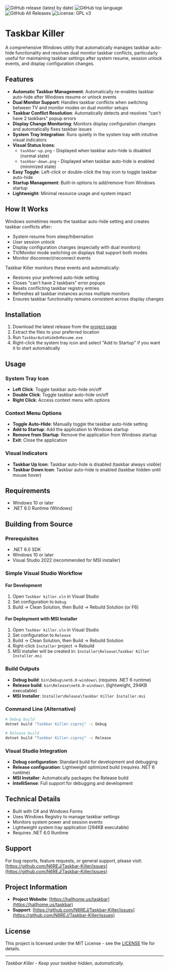 ![GitHub release (latest by date)](https://img.shields.io/github/v/release/N6REJ/taskbar-killer)
![GitHub top language](https://img.shields.io/github/languages/top/N6REJ/taskbar-killer)
![GitHub All Releases](https://img.shields.io/github/downloads/N6REJ/taskbar-killer/total)
![License: GPL v3](https://img.shields.io/badge/License-MIT-blue.svg)

# Taskbar Killer

A comprehensive Windows utility that automatically manages taskbar auto-hide functionality and resolves dual monitor taskbar conflicts, particularly useful for maintaining taskbar settings after system resume, session unlock events, and display configuration changes.

## Features

- **Automatic Taskbar Management**: Automatically re-enables taskbar auto-hide after Windows resume or unlock events
- **Dual Monitor Support**: Handles taskbar conflicts when switching between TV and monitor modes on dual monitor setups
- **Taskbar Conflict Resolution**: Automatically detects and resolves "can't have 2 taskbars" popup errors
- **Display Change Monitoring**: Monitors display configuration changes and automatically fixes taskbar issues
- **System Tray Integration**: Runs quietly in the system tray with intuitive visual indicators
- **Visual Status Icons**: 
  - `taskbar-up.png` - Displayed when taskbar auto-hide is disabled (normal state)
  - `taskbar-down.png` - Displayed when taskbar auto-hide is enabled (minimized state)
- **Easy Toggle**: Left-click or double-click the tray icon to toggle taskbar auto-hide
- **Startup Management**: Built-in options to add/remove from Windows startup
- **Lightweight**: Minimal resource usage and system impact

## How It Works

Windows sometimes resets the taskbar auto-hide setting and creates taskbar conflicts after:
- System resume from sleep/hibernation
- User session unlock
- Display configuration changes (especially with dual monitors)
- TV/Monitor mode switching on displays that support both modes
- Monitor disconnect/reconnect events

Taskbar Killer monitors these events and automatically:
- Restores your preferred auto-hide setting
- Closes "can't have 2 taskbars" error popups
- Resets conflicting taskbar registry entries
- Refreshes all taskbar instances across multiple monitors
- Ensures taskbar functionality remains consistent across display changes

## Installation

1. Download the latest release from the [project page](https://hallhome.us/taskbar)
2. Extract the files to your preferred location
3. Run `TaskbarAutoHideOnResume.exe`
4. Right-click the system tray icon and select "Add to Startup" if you want it to start automatically

## Usage

### System Tray Icon
- **Left Click**: Toggle taskbar auto-hide on/off
- **Double Click**: Toggle taskbar auto-hide on/off
- **Right Click**: Access context menu with options

### Context Menu Options
- **Toggle Auto-Hide**: Manually toggle the taskbar auto-hide setting
- **Add to Startup**: Add the application to Windows startup
- **Remove from Startup**: Remove the application from Windows startup
- **Exit**: Close the application

### Visual Indicators
- **Taskbar Up Icon**: Taskbar auto-hide is disabled (taskbar always visible)
- **Taskbar Down Icon**: Taskbar auto-hide is enabled (taskbar hidden until mouse hover)

## Requirements

- Windows 10 or later
- .NET 6.0 Runtime (Windows)

## Building from Source

### Prerequisites
- .NET 6.0 SDK
- Windows 10 or later
- Visual Studio 2022 (recommended for MSI installer)

### Simple Visual Studio Workflow

#### For Development
1. Open `Taskbar killer.sln` in Visual Studio
2. Set configuration to `Debug`
3. Build → Clean Solution, then Build → Rebuild Solution (or F6)

#### For Deployment with MSI Installer
1. Open `Taskbar killer.sln` in Visual Studio
2. Set configuration to `Release`
3. Build → Clean Solution, then Build → Rebuild Solution
4. Right-click `Installer` project → Rebuild
5. MSI installer will be created in: `Installer\Release\Taskbar Killer Installer.msi`

### Build Outputs
- **Debug build**: `bin\Debug\net6.0-windows\` (requires .NET 6 runtime)
- **Release build**: `bin\Release\net6.0-windows\` (lightweight, 294KB executable)
- **MSI Installer**: `Installer\Release\Taskbar Killer Installer.msi`

### Command Line (Alternative)
```bash
# Debug build
dotnet build "Taskbar Killer.csproj" -c Debug

# Release build  
dotnet build "Taskbar Killer.csproj" -c Release
```

### Visual Studio Integration
- **Debug configuration**: Standard build for development and debugging
- **Release configuration**: Lightweight optimized build (requires .NET 6 runtime)
- **MSI Installer**: Automatically packages the Release build
- **IntelliSense**: Full support for debugging and development

## Technical Details

- Built with C# and Windows Forms
- Uses Windows Registry to manage taskbar settings
- Monitors system power and session events
- Lightweight system tray application (294KB executable)
- Requires .NET 6.0 Runtime

## Support

For bug reports, feature requests, or general support, please visit:
[https://github.com/N6REJ/Taskbar-Killer/issues](https://github.com/N6REJ/Taskbar-Killer/issues)

## Project Information

- **Project Website**: [https://hallhome.us/taskbar](https://hallhome.us/taskbar)
- **Support**: [https://github.com/N6REJ/Taskbar-Killer/issues](https://github.com/N6REJ/Taskbar-Killer/issues)

## License

This project is licensed under the MIT License - see the [LICENSE](LICENSE) file for details.

---

*Taskbar Killer - Keep your taskbar hidden, automatically.*

